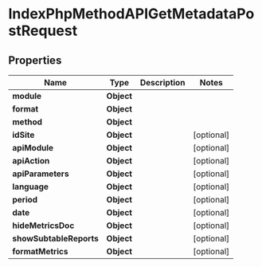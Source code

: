

# IndexPhpMethodAPIGetMetadataPostRequest


## Properties

| Name | Type | Description | Notes |
|------------ | ------------- | ------------- | -------------|
|**module** | **Object** |  |  |
|**format** | **Object** |  |  |
|**method** | **Object** |  |  |
|**idSite** | **Object** |  |  [optional] |
|**apiModule** | **Object** |  |  [optional] |
|**apiAction** | **Object** |  |  [optional] |
|**apiParameters** | **Object** |  |  [optional] |
|**language** | **Object** |  |  [optional] |
|**period** | **Object** |  |  [optional] |
|**date** | **Object** |  |  [optional] |
|**hideMetricsDoc** | **Object** |  |  [optional] |
|**showSubtableReports** | **Object** |  |  [optional] |
|**formatMetrics** | **Object** |  |  [optional] |



